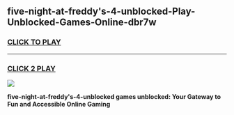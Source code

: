 
## five-night-at-freddy's-4-unblocked-Play-Unblocked-Games-Online-dbr7w
<h3>
<a href="https://premium76.site?title=five-night-at-freddy's-4-unblocked&ref=25A">CLICK TO PLAY</a></h3>
<hr>

<h3>
<a href="https://premium76.site?title=five-night-at-freddy's-4-unblocked&ref=25A">CLICK 2 PLAY</a>
  
</h3>

<a href="https://premium76.site?title=five-night-at-freddy's-4-unblocked&ref=25A"><img src="https://clearcache.store/games.png"></a>


**five-night-at-freddy's-4-unblocked games unblocked: Your Gateway to Fun and Accessible Online Gaming**
